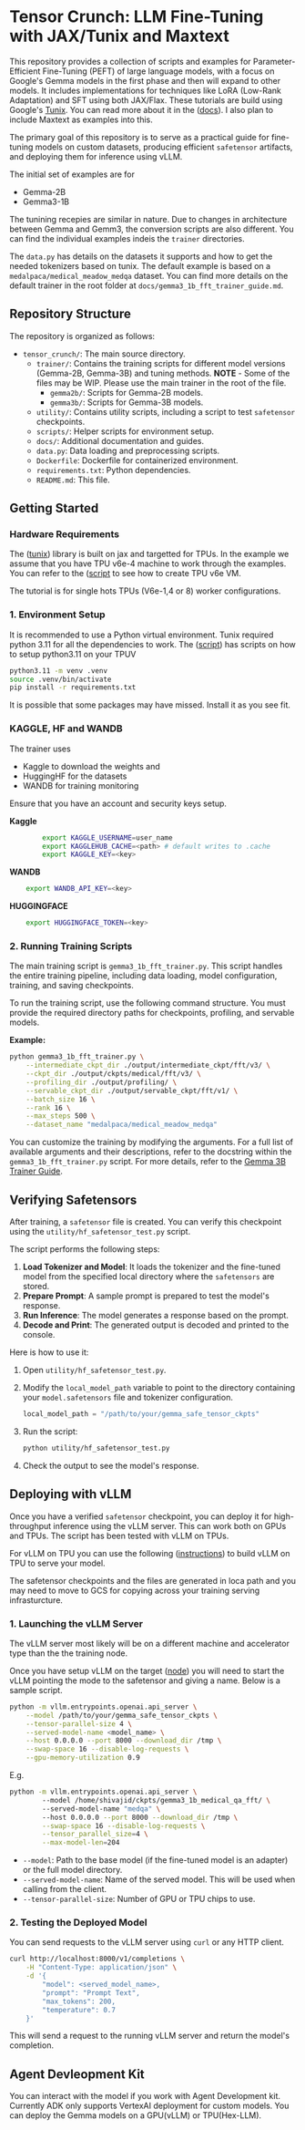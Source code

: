 # Tensor Crunch: LLM Fine-Tuning with JAX/Tunix and Maxtext

This repository provides a collection of scripts and examples for Parameter-Efficient Fine-Tuning (PEFT) of large language models, with a focus on Google's Gemma models in the first phase and then will expand to other models. It includes implementations for techniques like LoRA (Low-Rank Adaptation) and SFT using both JAX/Flax. These tutorials are build using Google's [Tunix](https://github.com/google/tunix.git). You can read more about it in the  ([docs](https://deepwiki.com/google/tunix/1-overview)). I also plan to include Maxtext as examples into this.

The primary goal of this repository is to serve as a practical guide for fine-tuning models on custom datasets, producing efficient `safetensor` artifacts, and deploying them for inference using vLLM.

The initial set of examples are for
-   Gemma-2B
-   Gemma3-1B

The tunining recepies are similar in nature. Due to changes in architecture between Gemma and Gemm3, the conversion scripts are also different. You can find the individual examples indeis the `trainer` directories. 

The `data.py` has details on the datasets it supports and how to get the needed tokenizers based on tunix. The default example is based on a `medalpaca/medical_meadow_medqa` dataset. You can find more details on the default trainer in the root folder at `docs/gemma3_1b_fft_trainer_guide.md`.


## Repository Structure

The repository is organized as follows:

-   `tensor_crunch/`: The main source directory.
    -   `trainer/`: Contains the training scripts for different model versions (Gemma-2B, Gemma-3B) and tuning methods. **NOTE** - Some of the files may be WIP. Please use the main trainer in the root of the file.
        -   `gemma2b/`: Scripts for Gemma-2B models.
        -   `gemma3b/`: Scripts for Gemma-3B models.
    -   `utility/`: Contains utility scripts, including a script to test `safetensor` checkpoints.
    -   `scripts/`: Helper scripts for environment setup.
    -   `docs/`: Additional documentation and guides.
    -   `data.py`: Data loading and preprocessing scripts.
    -   `Dockerfile`: Dockerfile for containerized environment.
    -   `requirements.txt`: Python dependencies.
    -   `README.md`: This file.

## Getting Started

### Hardware Requirements
The ([tunix](https://github.com/google/tunix.git)) library is built on jax and  targetted for TPUs. In the example we assume that you have TPU v6e-4 machine to work through the examples. 
You can refer to the ([script](scripts/create_tpu_v6e.sh) to see how to create  TPU v6e VM. 

The tutorial is for single hots TPUs (V6e-1,4 or 8) worker configurations. 

### 1. Environment Setup

It is recommended to use a Python virtual environment. Tunix required python 3.11 for all the dependencies to work. The ([script](scripts/create_python_env.sh)) has scripts on how to setup python3.11 on your TPUV

```bash
python3.11 -m venv .venv
source .venv/bin/activate
pip install -r requirements.txt
```
It is possible that some packages may have missed. Install it as you see fit.

### KAGGLE, HF and WANDB

The trainer uses 
   -   Kaggle to download the weights and 
   -   HuggingHF for the datasets
   -   WANDB for training monitoring

Ensure that you have an account and security keys setup.

**Kaggle**

```bash
        export KAGGLE_USERNAME=user_name
        export KAGGLEHUB_CACHE=<path> # default writes to .cache
        export KAGGLE_KEY=<key>
```
**WANDB**

```bash
    export WANDB_API_KEY=<key>
```
**HUGGINGFACE**
```bash
    export HUGGINGFACE_TOKEN=<key>
```



### 2. Running Training Scripts

The main training script is `gemma3_1b_fft_trainer.py`. This script handles the entire training pipeline, including data loading, model configuration, training, and saving checkpoints.

To run the training script, use the following command structure. You must provide the required directory paths for checkpoints, profiling, and servable models.

**Example:**

```bash
python gemma3_1b_fft_trainer.py \
    --intermediate_ckpt_dir ./output/intermediate_ckpt/fft/v3/ \
    --ckpt_dir ./output/ckpts/medical/fft/v3/ \
    --profiling_dir ./output/profiling/ \
    --servable_ckpt_dir ./output/servable_ckpt/fft/v1/ \
    --batch_size 16 \
    --rank 16 \
    --max_steps 500 \
    --dataset_name "medalpaca/medical_meadow_medqa"
```

You can customize the training by modifying the arguments. For a full list of available arguments and their descriptions, refer to the docstring within the `gemma3_1b_fft_trainer.py` script. For more details, refer to the [Gemma 3B Trainer Guide](docs/gemma3_1b_fft_trainer_guide.md).

## Verifying Safetensors

After training, a `safetensor` file is created. You can verify this checkpoint using the `utility/hf_safetensor_test.py` script.

The script performs the following steps:

1.  **Load Tokenizer and Model**: It loads the tokenizer and the fine-tuned model from the specified local directory where the `safetensors` are stored.
2.  **Prepare Prompt**: A sample prompt is prepared to test the model's response.
3.  **Run Inference**: The model generates a response based on the prompt.
4.  **Decode and Print**: The generated output is decoded and printed to the console.

Here is how to use it:

1.  Open `utility/hf_safetensor_test.py`.
2.  Modify the `local_model_path` variable to point to the directory containing your `model.safetensors` file and tokenizer configuration.

    ```python
    local_model_path = "/path/to/your/gemma_safe_tensor_ckpts"
    ```

3.  Run the script:

    ```bash
    python utility/hf_safetensor_test.py
    ```

4.  Check the output to see the model's response.

## Deploying with vLLM

Once you have a verified `safetensor` checkpoint, you can deploy it for high-throughput inference using the vLLM server. This can work both on GPUs and TPUs. The script has been tested with vLLM on TPUs.

For vLLM on TPU you can use the following ([instructions](https://cloud.google.com/tpu/docs/tutorials/LLM/vllm-inference-v6e)) to build vLLM on TPU to serve your model.

The safetensor checkpoints and the files are generated in loca path and you may need to move to GCS for copying across your training serving infrasturcture.

### 1. Launching the vLLM Server

The vLLM server most likely will be on a different machine and accelerator type than the the training node.

Once you have setup vLLM on the target ([node](https://docs.vllm.ai/en/latest/getting_started/installation/index.html)) you will need to start the vLLM pointing the mode to the safetensor and giving a name. Below is a sample script.

```bash
python -m vllm.entrypoints.openai.api_server \
    --model /path/to/your/gemma_safe_tensor_ckpts \
    --tensor-parallel-size 4 \
    --served-model-name <model_name> \
    --host 0.0.0.0 --port 8000 --download_dir /tmp \
    --swap-space 16 --disable-log-requests \
    --gpu-memory-utilization 0.9
```
E.g.

```bash
python -m vllm.entrypoints.openai.api_server \ 
        --model /home/shivajid/ckpts/gemma3_1b_medical_qa_fft/ \ 
        --served-model-name "medqa" \ 
        --host 0.0.0.0 --port 8000 --download_dir /tmp \
        --swap-space 16 --disable-log-requests \
        --tensor_parallel_size=4 \
        --max-model-len=204
```
-   `--model`: Path to the base model (if the fine-tuned model is an adapter) or the full model directory.
-   `--served-model-name`: Name of the served model. This will be used when calling from the client.
-   `--tensor-parallel-size`: Number of GPU or TPU chips to use.

### 2. Testing the Deployed Model

You can send requests to the vLLM server using `curl` or any HTTP client.

```bash
curl http://localhost:8000/v1/completions \
    -H "Content-Type: application/json" \
    -d '{
        "model": <served_model_name>,
        "prompt": "Prompt Text",
        "max_tokens": 200,
        "temperature": 0.7
    }'
```

This will send a request to the running vLLM server and return the model's completion.

## Agent Devleopment Kit

You can interact with the model if you work with Agent Development kit. Currently ADK only supports VertexAI deployment for custom models. You can deploy the Gemma models on a GPU(vLLM) or TPU(Hex-LLM). 
